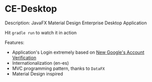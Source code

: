 # CE-Desktop
Description: JavaFX Material Design Enterprise Desktop Application

Hit `gradle run` to watch it in action

Features:
  - Application's Login extremely based on [New Google's Account Verification](https://accounts.google.com)
  - Internationalization (en-es)
  - MVC programming pattern, thanks to `DataFX`
  - Material Design inspired
